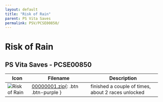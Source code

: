 ```yaml
---
layout: default
title: "Risk of Rain"
parent: PS Vita Saves
permalink: PSV/PCSE00850/
---
```

# Risk of Rain

## PS Vita Saves - PCSE00850

| Icon | Filename | Description |
|------|----------|-------------|
| ![Risk of Rain](https://github.com/bucanero/apollo-vita/raw/main/sce_sys/icon0.png) | [00000001.zip](00000001.zip){: .btn .btn-purple } | finished a couple of times, about 2 races unlocked  |
